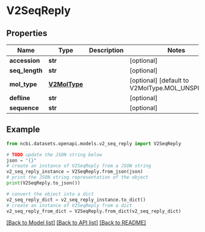 # V2SeqReply


## Properties

Name | Type | Description | Notes
------------ | ------------- | ------------- | -------------
**accession** | **str** |  | [optional] 
**seq_length** | **str** |  | [optional] 
**mol_type** | [**V2MolType**](V2MolType.md) |  | [optional] [default to V2MolType.MOL_UNSPECIFIED]
**defline** | **str** |  | [optional] 
**sequence** | **str** |  | [optional] 

## Example

```python
from ncbi.datasets.openapi.models.v2_seq_reply import V2SeqReply

# TODO update the JSON string below
json = "{}"
# create an instance of V2SeqReply from a JSON string
v2_seq_reply_instance = V2SeqReply.from_json(json)
# print the JSON string representation of the object
print(V2SeqReply.to_json())

# convert the object into a dict
v2_seq_reply_dict = v2_seq_reply_instance.to_dict()
# create an instance of V2SeqReply from a dict
v2_seq_reply_from_dict = V2SeqReply.from_dict(v2_seq_reply_dict)
```
[[Back to Model list]](../README.md#documentation-for-models) [[Back to API list]](../README.md#documentation-for-api-endpoints) [[Back to README]](../README.md)



